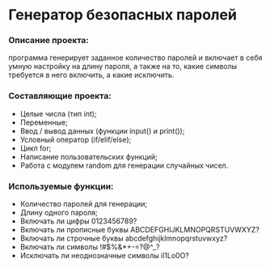 # Генератор безопасных паролей

### Описание проекта:
программа генерирует заданное количество паролей и включает в себя умную настройку на длину пароля, а также на то, какие символы требуется в него включить, а какие исключить.

### Составляющие проекта:
* Целые числа (тип int);
* Переменные;
* Ввод / вывод данных (функции input() и print());
* Условный оператор (if/elif/else);
* Цикл for;
* Написание пользовательских функций;
* Работа с модулем random для генерации случайных чисел.

### Используемые функции:
* Количество паролей для генерации;
* Длину одного пароля;
* Включать ли цифры 0123456789?
* Включать ли прописные буквы ABCDEFGHIJKLMNOPQRSTUVWXYZ?
* Включать ли строчные буквы abcdefghijklmnopqrstuvwxyz?
* Включать ли символы !#$%&*+-=?@^_?
* Исключать ли неоднозначные символы il1Lo0O?